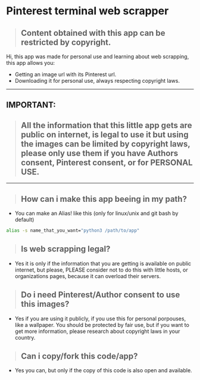 # Pinterest terminal web scrapper

> ## Content obtained with this app can be restricted by copyright.

Hi, this app was made for personal use and learning about web scrapping, this app allows you:

- Getting an image url with its Pinterest url.
- Downloading it for personal use, always respecting copyright laws.

---
## IMPORTANT:
> ## All the information that this little app gets are public on internet, is legal to use it but using the images can be limited by copyright laws, please only use them if you have Authors consent, Pinterest consent, or for PERSONAL USE. 
---

> ## How can i make this app beeing in my path?

- You can make an Alias! like this (only for linux/unix and git bash by default)

```bash
alias -s name_that_you_want="python3 /path/to/app"
```

> ## Is web scrapping legal?

- Yes it is only if the information that you are getting is available on public internet, but please, PLEASE consider not to do this with little hosts, or organizations pages, because it can overload their servers.

> ## Do i need Pinterest/Author consent to use this images?

- Yes if you are using it publicly, if you use this for personal porpouses, like a wallpaper. You should be protected by fair use, but if you want to get more information, please research about copyright laws in your country.

> ## Can i copy/fork this code/app?

- Yes you can, but only if the copy of this code is also open and available. 

